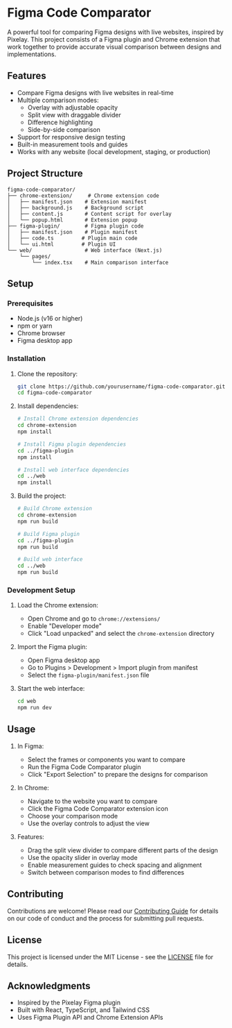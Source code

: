 # Figma Code Comparator

A powerful tool for comparing Figma designs with live websites, inspired by Pixelay. This project consists of a Figma plugin and Chrome extension that work together to provide accurate visual comparison between designs and implementations.

## Features

- Compare Figma designs with live websites in real-time
- Multiple comparison modes:
  - Overlay with adjustable opacity
  - Split view with draggable divider
  - Difference highlighting
  - Side-by-side comparison
- Support for responsive design testing
- Built-in measurement tools and guides
- Works with any website (local development, staging, or production)

## Project Structure

```
figma-code-comparator/
├── chrome-extension/     # Chrome extension code
│   ├── manifest.json    # Extension manifest
│   ├── background.js    # Background script
│   ├── content.js       # Content script for overlay
│   └── popup.html       # Extension popup
├── figma-plugin/        # Figma plugin code
│   ├── manifest.json    # Plugin manifest
│   ├── code.ts         # Plugin main code
│   └── ui.html         # Plugin UI
└── web/                 # Web interface (Next.js)
    └── pages/
        └── index.tsx    # Main comparison interface
```

## Setup

### Prerequisites

- Node.js (v16 or higher)
- npm or yarn
- Chrome browser
- Figma desktop app

### Installation

1. Clone the repository:
   ```bash
   git clone https://github.com/yourusername/figma-code-comparator.git
   cd figma-code-comparator
   ```

2. Install dependencies:
   ```bash
   # Install Chrome extension dependencies
   cd chrome-extension
   npm install

   # Install Figma plugin dependencies
   cd ../figma-plugin
   npm install

   # Install web interface dependencies
   cd ../web
   npm install
   ```

3. Build the project:
   ```bash
   # Build Chrome extension
   cd chrome-extension
   npm run build

   # Build Figma plugin
   cd ../figma-plugin
   npm run build

   # Build web interface
   cd ../web
   npm run build
   ```

### Development Setup

1. Load the Chrome extension:
   - Open Chrome and go to `chrome://extensions/`
   - Enable "Developer mode"
   - Click "Load unpacked" and select the `chrome-extension` directory

2. Import the Figma plugin:
   - Open Figma desktop app
   - Go to Plugins > Development > Import plugin from manifest
   - Select the `figma-plugin/manifest.json` file

3. Start the web interface:
   ```bash
   cd web
   npm run dev
   ```

## Usage

1. In Figma:
   - Select the frames or components you want to compare
   - Run the Figma Code Comparator plugin
   - Click "Export Selection" to prepare the designs for comparison

2. In Chrome:
   - Navigate to the website you want to compare
   - Click the Figma Code Comparator extension icon
   - Choose your comparison mode
   - Use the overlay controls to adjust the view

3. Features:
   - Drag the split view divider to compare different parts of the design
   - Use the opacity slider in overlay mode
   - Enable measurement guides to check spacing and alignment
   - Switch between comparison modes to find differences

## Contributing

Contributions are welcome! Please read our [Contributing Guide](CONTRIBUTING.md) for details on our code of conduct and the process for submitting pull requests.

## License

This project is licensed under the MIT License - see the [LICENSE](LICENSE) file for details.

## Acknowledgments

- Inspired by the Pixelay Figma plugin
- Built with React, TypeScript, and Tailwind CSS
- Uses Figma Plugin API and Chrome Extension APIs